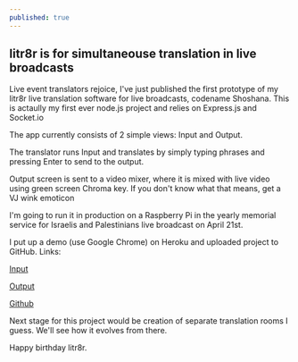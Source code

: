 ```yaml
---
published: true
---
```


## litr8r is for simultaneouse translation in live broadcasts

Live event translators rejoice, I've just published the first prototype of my litr8r live translation software for live broadcasts, codename Shoshana. This is actaully my first ever node.js project and relies on Express.js and Socket.io

The app currently consists of 2 simple views: Input and Output.

The translator runs Input and translates by simply typing phrases and pressing Enter to send to the output.

Output screen is sent to a video mixer, where it is mixed with live video using green screen Chroma key. If you don't know what that means, get a VJ wink emoticon

I'm going to run it in production on a Raspberry Pi in the yearly memorial service for Israelis and Palestinians live broadcast on April 21st.

I put up a demo (use Google Chrome) on Heroku and uploaded project to GitHub. Links:

[Input](https://tranquil-anchorage-5276.herokuapp.com/input)

[Output](https://tranquil-anchorage-5276.herokuapp.com)

[Github](https://github.com/tailorvj/litr8r)

Next stage for this project would be creation of separate translation rooms I guess. We'll see how it evolves from there.

Happy birthday litr8r.

